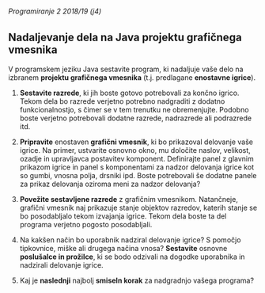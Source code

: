 ###### Programiranje 2 2018/19 (j4)

## Nadaljevanje dela na Java projektu grafičnega vmesnika

V programskem jeziku Java sestavite program, ki nadaljuje vaše delo na izbranem __projektu grafičnega vmesnika__ (t.j. predlagane __enostavne igrice__). 

1. __Sestavite razrede__, ki jih boste gotovo potrebovali za končno igrico. Tekom dela bo razrede verjetno potrebno nadgraditi z dodatno funkcionalnostjo, s čimer se v tem trenutku ne obremenjujte. Podobno boste verjetno potrebovali dodatne razrede, nadrazrede ali podrazrede itd.

2. __Pripravite__ enostaven __grafični vmesnik__, ki bo prikazoval delovanje vaše igrice. Na primer, ustvarite osnovno okno, mu določite naslov, velikost, ozadje in upravljavca postavitev komponent. Definirajte panel z glavnim prikazom igrice in panel s komponentami za nadzor delovanja igrice kot so gumbi, vnosna polja, drsniki ipd. Boste potrebovali še dodatne panele za prikaz delovanja oziroma meni za nadzor delovanja?

3. __Povežite sestavljene razrede__ z grafičnim vmesnikom. Natančneje, grafični vmesnik naj prikazuje stanje objektov razredov, katerih stanje se bo posodabljalo tekom izvajanja igrice. Tekom dela boste ta del programa verjetno pogosto posodabljali.

4. Na kakšen način bo uporabnik nadziral delovanje igrice? S pomočjo tipkovnice, miške ali drugega načina vnosa? __Sestavite__ osnovne __poslušalce in prožilce__, ki se bodo odzivali na dogodke uporabnika in nadzirali delovanje igrice.

5. Kaj je __naslednji__ najbolj __smiseln korak__ za nadgradnjo vašega programa?
